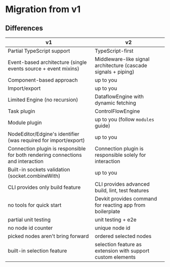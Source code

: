 # Migration from v1

## Differences

| v1                                                                              | v2                                                             |
| ------------------------------------------------------------------------------- | -------------------------------------------------------------- |
| Partial TypeScript support                                                      | TypeScript-first                                               |
| Event-based architecture (single events source + event mixins)                  | Middleware-like signal architecture (cascade signals + piping) |
| Component-based approach                                                        | up to you                                                      |
| Import/export                                                                   | up to you                                                      |
| Limited Engine (no recursion)                                                   | DataflowEngine with dynamic fetching                           |
| Task plugin                                                                     | ControlFlowEngine                                              |
| Module plugin                                                                   | up to you (follow `modules` guide)                             |
| NodeEditor/Edgine's identifier (was required for import/export)                 | up to you                                                      |
| Connection plugin is responsible for both rendering connections and interaction | Connection plugin is responsible solely for interaction        |
| Built-in sockets validation (socket.combineWith)                                | up to you                                                      |
| CLI provides only build feature                                                 | CLI provides advanced build, lint, test features               |
| no tools for quick start                                                        | Devkit provides command for reacting app from boilerplate      |
| partial unit testing                                                            | unit testing + e2e                                             |
| no node id counter                                                              | unique node id                                                 |
| picked nodes aren't bring forward                                               | ordered selected nodes                                         |
| built-in selection feature                                                      | selection feature as extension with support custom elements    |

